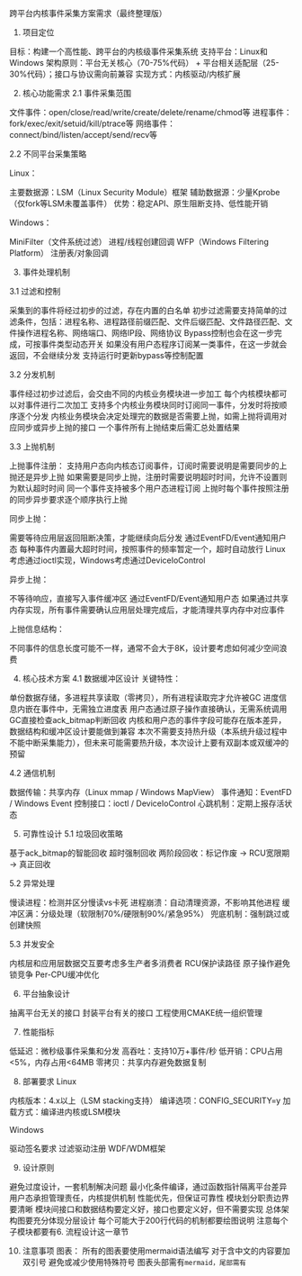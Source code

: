 跨平台内核事件采集方案需求（最终整理版）
1. 项目定位

目标：构建一个高性能、跨平台的内核级事件采集系统
支持平台：Linux和Windows
架构原则：平台无关核心（70-75%代码） + 平台相关适配层（25-30%代码）；接口与协议需向前兼容
实现方式：内核驱动/内核扩展

2. 核心功能需求
2.1 事件采集范围

文件事件：open/close/read/write/create/delete/rename/chmod等
进程事件：fork/exec/exit/setuid/kill/ptrace等
网络事件：connect/bind/listen/accept/send/recv等

2.2 不同平台采集策略

Linux：

主要数据源：LSM（Linux Security Module）框架
辅助数据源：少量Kprobe（仅fork等LSM未覆盖事件）
优势：稳定API、原生阻断支持、低性能开销


Windows：

MiniFilter（文件系统过滤）
进程/线程创建回调
WFP（Windows Filtering Platform）
注册表/对象回调



3. 事件处理机制

3.1 过滤和控制

采集到的事件将经过初步的过滤，存在内置的白名单
初步过滤需要支持简单的过滤条件，包括：进程名称、进程路径前缀匹配、文件后缀匹配、文件路径匹配、文件操作进程名称、网络端口、网络IP段、网络协议
Bypass控制也会在这一步完成，可按事件类型动态开关
如果没有用户态程序订阅某一类事件，在这一步就会返回，不会继续分发
支持运行时更新bypass等控制配置

3.2 分发机制

事件经过初步过滤后，会交由不同的内核业务模块进一步加工
每个内核模块都可以对事件进行二次加工
支持多个内核业务模块同时订阅同一事件，分发时将按顺序逐个分发
内核业务模块会决定处理完的数据是否需要上抛，如需上抛将调用对应同步或异步上抛的接口
一个事件所有上抛结束后需汇总处置结果

3.3 上抛机制

上抛事件注册：
支持用户态向内核态订阅事件，订阅时需要说明是需要同步的上抛还是异步上抛
如果需要是同步上抛，注册时需要说明超时时间，允许不设置则为默认超时时间
同一个事件支持被多个用户态进程订阅
上抛时每个事件按照注册的同步异步要求逐个顺序执行上抛

同步上抛：

需要等待应用层返回阻断决策，才能继续向后分发
通过EventFD/Event通知用户态
每种事件内置最大超时时间，按照事件的频率暂定一个，超时自动放行
Linux考虑通过ioctl实现，Windows考虑通过DeviceIoControl


异步上抛：

不等待响应，直接写入事件缓冲区
通过EventFD/Event通知用户态
如果通过共享内存实现，所有事件需要确认应用层处理完成后，才能清理共享内存中对应事件

上抛信息结构：

不同事件的信息长度可能不一样，通常不会大于8K，设计要考虑如何减少空间浪费


4. 核心技术方案
4.1 数据缓冲区设计
关键特性：

单份数据存储，多进程共享读取（零拷贝），所有进程读取完才允许被GC
进度信息内嵌在事件中，无需独立进度表
用户态通过原子操作直接确认，无需系统调用
GC直接检查ack_bitmap判断回收
内核和用户态的事件字段可能存在版本差异，数据结构和缓冲区设计要能做到兼容
本次不需要支持热升级（本系统升级过程中不能中断采集能力），但未来可能需要热升级，本次设计上要有双副本或双缓冲的预留


4.2 通信机制

数据传输：共享内存（Linux mmap / Windows MapView）
事件通知：EventFD / Windows Event
控制接口：ioctl / DeviceIoControl
心跳机制：定期上报存活状态

5. 可靠性设计
5.1 垃圾回收策略

基于ack_bitmap的智能回收
超时强制回收
两阶段回收：标记作废 → RCU宽限期 → 真正回收

5.2 异常处理

慢读进程：检测并区分慢读vs卡死
进程崩溃：自动清理资源，不影响其他进程
缓冲区满：分级处理（软限制70%/硬限制90%/紧急95%）
兜底机制：强制跳过或创建快照

5.3 并发安全

内核层和应用层数据交互要考虑多生产者多消费者
RCU保护读路径
原子操作避免锁竞争
Per-CPU缓冲优化

6. 平台抽象设计

抽离平台无关的接口
封装平台有关的接口
工程使用CMAKE统一组织管理

7. 性能指标

低延迟：微秒级事件采集和分发
高吞吐：支持10万+事件/秒
低开销：CPU占用<5%，内存占用<64MB
零拷贝：共享内存避免数据复制

8. 部署要求
Linux

内核版本：4.x以上（LSM stacking支持）
编译选项：CONFIG_SECURITY=y
加载方式：编译进内核或LSM模块

Windows

驱动签名要求
过滤驱动注册
WDF/WDM框架

9. 设计原则

避免过度设计，一套机制解决问题
最小化条件编译，通过函数指针隔离平台差异
用户态承担管理责任，内核提供机制
性能优先，但保证可靠性
模块划分职责边界要清晰
模块间接口和数据结构要定义好，接口也要定义好，但不需要实现
总体架构图要充分体现分层设计
每个可能大于200行代码的机制都要绘图说明
注意每个子模块都要有6. 流程设计这一章节

10. 注意事项
图表：
所有的图表要使用mermaid语法编写
对于含中文的内容要加双引号
避免或减少使用特殊符号
图表头部需有```mermaid，尾部需有```